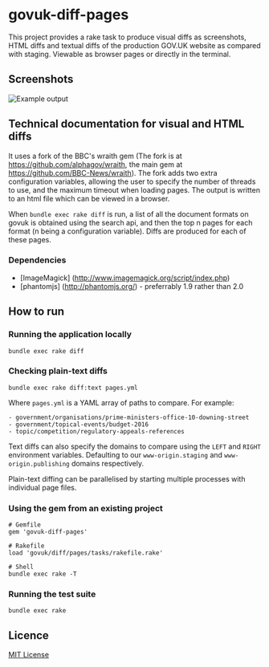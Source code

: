 # govuk-diff-pages

This project provides a rake task to produce visual diffs as screenshots, HTML
diffs and textual diffs of the production GOV.UK website as compared with
staging. Viewable as browser pages or directly in the terminal.

## Screenshots

![Example output](docs/screenshots/gallery.png?raw=true "Example gallery of
differing pages")


## Technical documentation for visual and HTML diffs

It uses a fork of the BBC's wraith gem (The fork is at
https://github.com/alphagov/wraith, the main gem at
https://github.com/BBC-News/wraith).  The fork adds two extra configuration
variables, allowing the user to specify the number of threads to use, and the
maximum timeout when loading pages.  The output is written to an html file
which can be viewed in a browser.

When `bundle exec rake diff` is run, a list of all the document formats on
govuk is obtained using the search api, and then the top n pages for each
format (n being a configuration variable).  Diffs are produced for each of
these pages.


### Dependencies

- [ImageMagick] (http://www.imagemagick.org/script/index.php)
- [phantomjs] (http://phantomjs.org/) - preferrably 1.9 rather than 2.0

## How to run

### Running the application locally

    bundle exec rake diff

### Checking plain-text diffs

    bundle exec rake diff:text pages.yml

Where `pages.yml` is a YAML array of paths to compare. For example:

```
- government/organisations/prime-ministers-office-10-downing-street
- government/topical-events/budget-2016
- topic/competition/regulatory-appeals-references
```

Text diffs can also specify the domains to compare using the `LEFT` and `RIGHT`
environment variables. Defaulting to our `www-origin.staging` and
`www-origin.publishing` domains respectively.

Plain-text diffing can be parallelised by starting multiple processes with
individual page files.

### Using the gem from an existing project

    # Gemfile
    gem 'govuk-diff-pages'

    # Rakefile
    load 'govuk/diff/pages/tasks/rakefile.rake'

    # Shell
    bundle exec rake -T

### Running the test suite

    bundle exec rake

## Licence

[MIT License](LICENCE.txt)
